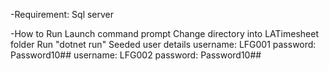 -Requirement:
        Sql server

-How to Run
        Launch command prompt
        Change directory into LATimesheet folder
        Run "dotnet run"
        Seeded user details
            username: LFG001
            password: Password10##
            username: LFG002
            password: Password10##